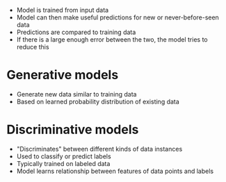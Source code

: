 - Model is trained from input data
- Model can then make useful predictions for new or never-before-seen data
- Predictions are compared to training data
- If there is a large enough error between the two, the model tries to reduce this
# Generative models
- Generate new data similar to training data
- Based on learned probability distribution of existing data
# Discriminative models
- "Discriminates" between different kinds of data instances
- Used to classify or predict labels
- Typically trained on labeled data
- Model learns relationship between features of data points and labels